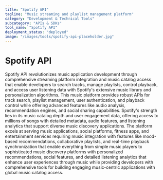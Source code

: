 ```yaml
---
title: "Spotify API"
tagline: "Music streaming and playlist management platform"
category: "Development & Technical Tools"
subcategory: "APIs & SDKs"
tool_name: "Spotify API"
deployment_status: "deployed"
image: "/images/tools/spotify-api-placeholder.jpg"
---
```


# Spotify API

Spotify API revolutionizes music application development through comprehensive streaming platform integration and music catalog access that enable developers to search tracks, manage playlists, control playback, and access user listening data with Spotify's extensive music library and personalization algorithms. This music platform provides robust APIs for track search, playlist management, user authentication, and playback control while offering advanced features like audio analysis, recommendation engines, and social sharing capabilities. Spotify's strength lies in its music catalog depth and user engagement data, offering access to millions of songs with detailed metadata, audio features, and listening analytics that support diverse music discovery applications. The platform excels at serving music applications, social platforms, fitness apps, and entertainment services requiring music integration with features like mood-based recommendations, collaborative playlists, and real-time playback synchronization that enable everything from simple music players to sophisticated music discovery platforms with personalized recommendations, social features, and detailed listening analytics that enhance user experiences through music while providing developers with comprehensive tools for building engaging music-centric applications with global music catalog access.